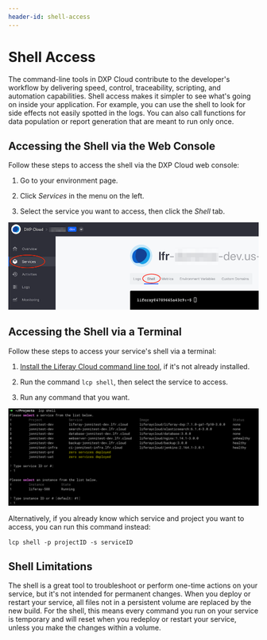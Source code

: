 ```yaml
---
header-id: shell-access
---
```


# Shell Access

The command-line tools in DXP Cloud contribute to the developer's workflow by 
delivering speed, control, traceability, scripting, and automation capabilities. 
Shell access makes it simpler to see what's going on inside your application. 
For example, you can use the shell to look for side effects not easily spotted 
in the logs. You can also call functions for data population or report 
generation that are meant to run only once. 

## Accessing the Shell via the Web Console

Follow these steps to access the shell via the DXP Cloud web console: 

1.  Go to your environment page. 

2.  Click *Services* in the menu on the left. 

3.  Select the service you want to access, then click the *Shell* tab. 

![Figure 1: You can access the shell via DXP Cloud's web console.](../../images/shell-web-console.png)

## Accessing the Shell via a Terminal

Follow these steps to access your service's shell via a terminal: 

1.  [Install the Liferay Cloud command line tool](/docs/-/knowledge_base/dxp-cloud/command-line-tool), 
    if it's not already installed. 

2.  Run the command `lcp shell`, then select the service to access. 

3.  Run any command that you want. 

![Figure 2: You can also access the shell via the command line.](../../images/lcp-shell.png)

Alternatively, if you already know which service and project you want to access, 
you can run this command instead: 

```shell
lcp shell -p projectID -s serviceID
```

## Shell Limitations

The shell is a great tool to troubleshoot or perform one-time actions on your 
service, but it's not intended for permanent changes. When you deploy or restart 
your service, all files not in a persistent volume are replaced by the new 
build. For the shell, this means every command you run on your service is 
temporary and will reset when you redeploy or restart your service, unless you 
make the changes within a volume. 
